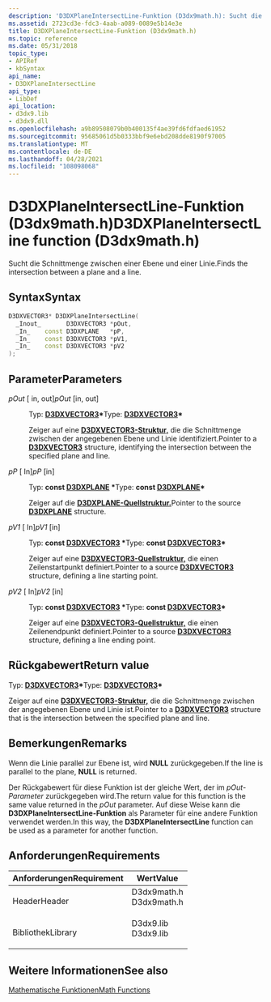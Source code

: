```yaml
---
description: 'D3DXPlaneIntersectLine-Funktion (D3dx9math.h): Sucht die Schnittmenge zwischen einer Ebene und einer Linie.'
ms.assetid: 2723cd3e-fdc3-4aab-a089-0089e5b14e3e
title: D3DXPlaneIntersectLine-Funktion (D3dx9math.h)
ms.topic: reference
ms.date: 05/31/2018
topic_type:
- APIRef
- kbSyntax
api_name:
- D3DXPlaneIntersectLine
api_type:
- LibDef
api_location:
- d3dx9.lib
- d3dx9.dll
ms.openlocfilehash: a9b89508079b0b400135f4ae39fd6fdfaed61952
ms.sourcegitcommit: 95685061d5b0333bbf9e6ebd208dde8190f97005
ms.translationtype: MT
ms.contentlocale: de-DE
ms.lasthandoff: 04/28/2021
ms.locfileid: "108098068"
---
```

# <a name="d3dxplaneintersectline-function-d3dx9mathh"></a><span data-ttu-id="99b63-103">D3DXPlaneIntersectLine-Funktion (D3dx9math.h)</span><span class="sxs-lookup"><span data-stu-id="99b63-103">D3DXPlaneIntersectLine function (D3dx9math.h)</span></span>

<span data-ttu-id="99b63-104">Sucht die Schnittmenge zwischen einer Ebene und einer Linie.</span><span class="sxs-lookup"><span data-stu-id="99b63-104">Finds the intersection between a plane and a line.</span></span>

## <a name="syntax"></a><span data-ttu-id="99b63-105">Syntax</span><span class="sxs-lookup"><span data-stu-id="99b63-105">Syntax</span></span>


```C++
D3DXVECTOR3* D3DXPlaneIntersectLine(
  _Inout_       D3DXVECTOR3 *pOut,
  _In_    const D3DXPLANE   *pP,
  _In_    const D3DXVECTOR3 *pV1,
  _In_    const D3DXVECTOR3 *pV2
);
```



## <a name="parameters"></a><span data-ttu-id="99b63-106">Parameter</span><span class="sxs-lookup"><span data-stu-id="99b63-106">Parameters</span></span>

<dl> <dt>

<span data-ttu-id="99b63-107">*pOut* \[ in, out\]</span><span class="sxs-lookup"><span data-stu-id="99b63-107">*pOut* \[in, out\]</span></span>
</dt> <dd>

<span data-ttu-id="99b63-108">Typ: **[ **D3DXVECTOR3**](d3dxvector3.md)\***</span><span class="sxs-lookup"><span data-stu-id="99b63-108">Type: **[**D3DXVECTOR3**](d3dxvector3.md)\***</span></span>

<span data-ttu-id="99b63-109">Zeiger auf eine [**D3DXVECTOR3-Struktur,**](d3dxvector3.md) die die Schnittmenge zwischen der angegebenen Ebene und Linie identifiziert.</span><span class="sxs-lookup"><span data-stu-id="99b63-109">Pointer to a [**D3DXVECTOR3**](d3dxvector3.md) structure, identifying the intersection between the specified plane and line.</span></span>

</dd> <dt>

<span data-ttu-id="99b63-110">*pP* \[ In\]</span><span class="sxs-lookup"><span data-stu-id="99b63-110">*pP* \[in\]</span></span>
</dt> <dd>

<span data-ttu-id="99b63-111">Typ: **const [**D3DXPLANE**](d3dxplane.md) \***</span><span class="sxs-lookup"><span data-stu-id="99b63-111">Type: **const [**D3DXPLANE**](d3dxplane.md)\***</span></span>

<span data-ttu-id="99b63-112">Zeiger auf die [**D3DXPLANE-Quellstruktur.**](d3dxplane.md)</span><span class="sxs-lookup"><span data-stu-id="99b63-112">Pointer to the source [**D3DXPLANE**](d3dxplane.md) structure.</span></span>

</dd> <dt>

<span data-ttu-id="99b63-113">*pV1* \[ In\]</span><span class="sxs-lookup"><span data-stu-id="99b63-113">*pV1* \[in\]</span></span>
</dt> <dd>

<span data-ttu-id="99b63-114">Typ: **const [**D3DXVECTOR3**](d3dxvector3.md) \***</span><span class="sxs-lookup"><span data-stu-id="99b63-114">Type: **const [**D3DXVECTOR3**](d3dxvector3.md)\***</span></span>

<span data-ttu-id="99b63-115">Zeiger auf eine [**D3DXVECTOR3-Quellstruktur,**](d3dxvector3.md) die einen Zeilenstartpunkt definiert.</span><span class="sxs-lookup"><span data-stu-id="99b63-115">Pointer to a source [**D3DXVECTOR3**](d3dxvector3.md) structure, defining a line starting point.</span></span>

</dd> <dt>

<span data-ttu-id="99b63-116">*pV2* \[ In\]</span><span class="sxs-lookup"><span data-stu-id="99b63-116">*pV2* \[in\]</span></span>
</dt> <dd>

<span data-ttu-id="99b63-117">Typ: **const [**D3DXVECTOR3**](d3dxvector3.md) \***</span><span class="sxs-lookup"><span data-stu-id="99b63-117">Type: **const [**D3DXVECTOR3**](d3dxvector3.md)\***</span></span>

<span data-ttu-id="99b63-118">Zeiger auf eine [**D3DXVECTOR3-Quellstruktur,**](d3dxvector3.md) die einen Zeilenendpunkt definiert.</span><span class="sxs-lookup"><span data-stu-id="99b63-118">Pointer to a source [**D3DXVECTOR3**](d3dxvector3.md) structure, defining a line ending point.</span></span>

</dd> </dl>

## <a name="return-value"></a><span data-ttu-id="99b63-119">Rückgabewert</span><span class="sxs-lookup"><span data-stu-id="99b63-119">Return value</span></span>

<span data-ttu-id="99b63-120">Typ: **[ **D3DXVECTOR3**](d3dxvector3.md)\***</span><span class="sxs-lookup"><span data-stu-id="99b63-120">Type: **[**D3DXVECTOR3**](d3dxvector3.md)\***</span></span>

<span data-ttu-id="99b63-121">Zeiger auf eine [**D3DXVECTOR3-Struktur,**](d3dxvector3.md) die die Schnittmenge zwischen der angegebenen Ebene und Linie ist.</span><span class="sxs-lookup"><span data-stu-id="99b63-121">Pointer to a [**D3DXVECTOR3**](d3dxvector3.md) structure that is the intersection between the specified plane and line.</span></span>

## <a name="remarks"></a><span data-ttu-id="99b63-122">Bemerkungen</span><span class="sxs-lookup"><span data-stu-id="99b63-122">Remarks</span></span>

<span data-ttu-id="99b63-123">Wenn die Linie parallel zur Ebene ist, wird **NULL** zurückgegeben.</span><span class="sxs-lookup"><span data-stu-id="99b63-123">If the line is parallel to the plane, **NULL** is returned.</span></span>

<span data-ttu-id="99b63-124">Der Rückgabewert für diese Funktion ist der gleiche Wert, der im *pOut-Parameter* zurückgegeben wird.</span><span class="sxs-lookup"><span data-stu-id="99b63-124">The return value for this function is the same value returned in the *pOut* parameter.</span></span> <span data-ttu-id="99b63-125">Auf diese Weise kann die **D3DXPlaneIntersectLine-Funktion** als Parameter für eine andere Funktion verwendet werden.</span><span class="sxs-lookup"><span data-stu-id="99b63-125">In this way, the **D3DXPlaneIntersectLine** function can be used as a parameter for another function.</span></span>

## <a name="requirements"></a><span data-ttu-id="99b63-126">Anforderungen</span><span class="sxs-lookup"><span data-stu-id="99b63-126">Requirements</span></span>



| <span data-ttu-id="99b63-127">Anforderungen</span><span class="sxs-lookup"><span data-stu-id="99b63-127">Requirement</span></span> | <span data-ttu-id="99b63-128">Wert</span><span class="sxs-lookup"><span data-stu-id="99b63-128">Value</span></span> |
|--------------------|----------------------------------------------------------------------------------------|
| <span data-ttu-id="99b63-129">Header</span><span class="sxs-lookup"><span data-stu-id="99b63-129">Header</span></span><br/>  | <dl> <span data-ttu-id="99b63-130"><dt>D3dx9math.h</dt></span><span class="sxs-lookup"><span data-stu-id="99b63-130"><dt>D3dx9math.h</dt></span></span> </dl> |
| <span data-ttu-id="99b63-131">Bibliothek</span><span class="sxs-lookup"><span data-stu-id="99b63-131">Library</span></span><br/> | <dl> <span data-ttu-id="99b63-132"><dt>D3dx9.lib</dt></span><span class="sxs-lookup"><span data-stu-id="99b63-132"><dt>D3dx9.lib</dt></span></span> </dl>   |



## <a name="see-also"></a><span data-ttu-id="99b63-133">Weitere Informationen</span><span class="sxs-lookup"><span data-stu-id="99b63-133">See also</span></span>

<dl> <dt>

[<span data-ttu-id="99b63-134">Mathematische Funktionen</span><span class="sxs-lookup"><span data-stu-id="99b63-134">Math Functions</span></span>](dx9-graphics-reference-d3dx-functions-math.md)
</dt> </dl>

 

 




